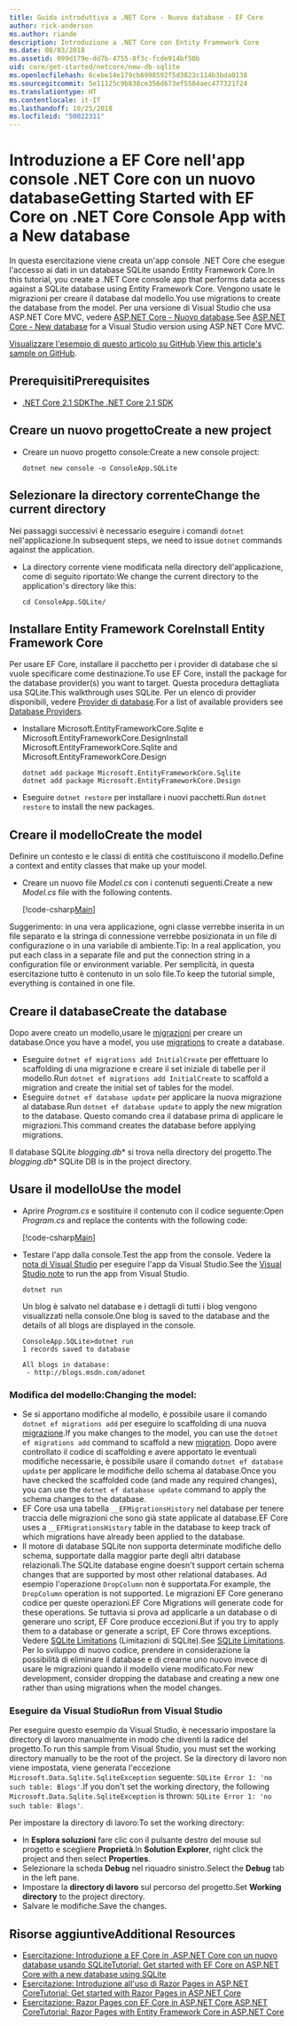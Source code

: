 ```yaml
---
title: Guida introduttiva a .NET Core - Nuovo database - EF Core
author: rick-anderson
ms.author: riande
description: Introduzione a .NET Core con Entity Framework Core
ms.date: 08/03/2018
ms.assetid: 099d179e-dd7b-4755-8f3c-fcde914bf50b
uid: core/get-started/netcore/new-db-sqlite
ms.openlocfilehash: 6cebe14e179cb6998592f5d3823c114b3bda0138
ms.sourcegitcommit: 5e11125c9b838ce356d673ef5504aec477321724
ms.translationtype: HT
ms.contentlocale: it-IT
ms.lasthandoff: 10/25/2018
ms.locfileid: "50022311"
---
```

# <a name="getting-started-with-ef-core-on-net-core-console-app-with-a-new-database"></a><span data-ttu-id="4c8df-103">Introduzione a EF Core nell'app console .NET Core con un nuovo database</span><span class="sxs-lookup"><span data-stu-id="4c8df-103">Getting Started with EF Core on .NET Core Console App with a New database</span></span>

<span data-ttu-id="4c8df-104">In questa esercitazione viene creata un'app console .NET Core che esegue l'accesso ai dati in un database SQLite usando Entity Framework Core.</span><span class="sxs-lookup"><span data-stu-id="4c8df-104">In this tutorial, you create a .NET Core console app that performs data access against a SQLite database using Entity Framework Core.</span></span> <span data-ttu-id="4c8df-105">Vengono usate le migrazioni per creare il database dal modello.</span><span class="sxs-lookup"><span data-stu-id="4c8df-105">You use migrations to create the database from the model.</span></span> <span data-ttu-id="4c8df-106">Per una versione di Visual Studio che usa ASP.NET Core MVC, vedere [ASP.NET Core - Nuovo database](xref:core/get-started/aspnetcore/new-db).</span><span class="sxs-lookup"><span data-stu-id="4c8df-106">See [ASP.NET Core - New database](xref:core/get-started/aspnetcore/new-db) for a Visual Studio version using ASP.NET Core MVC.</span></span>

<span data-ttu-id="4c8df-107">[Visualizzare l'esempio di questo articolo su GitHub](https://github.com/aspnet/EntityFramework.Docs/tree/master/samples/core/GetStarted/NetCore/ConsoleApp.SQLite).</span><span class="sxs-lookup"><span data-stu-id="4c8df-107">[View this article's sample on GitHub](https://github.com/aspnet/EntityFramework.Docs/tree/master/samples/core/GetStarted/NetCore/ConsoleApp.SQLite).</span></span>

## <a name="prerequisites"></a><span data-ttu-id="4c8df-108">Prerequisiti</span><span class="sxs-lookup"><span data-stu-id="4c8df-108">Prerequisites</span></span>

* [<span data-ttu-id="4c8df-109">.NET Core 2.1 SDK</span><span class="sxs-lookup"><span data-stu-id="4c8df-109">The .NET Core 2.1 SDK</span></span>](https://www.microsoft.com/net/core)

## <a name="create-a-new-project"></a><span data-ttu-id="4c8df-110">Creare un nuovo progetto</span><span class="sxs-lookup"><span data-stu-id="4c8df-110">Create a new project</span></span>

* <span data-ttu-id="4c8df-111">Creare un nuovo progetto console:</span><span class="sxs-lookup"><span data-stu-id="4c8df-111">Create a new console project:</span></span>

  ``` Console
  dotnet new console -o ConsoleApp.SQLite
  ```
## <a name="change-the-current-directory"></a><span data-ttu-id="4c8df-112">Selezionare la directory corrente</span><span class="sxs-lookup"><span data-stu-id="4c8df-112">Change the current directory</span></span>

<span data-ttu-id="4c8df-113">Nei passaggi successivi è necessario eseguire i comandi `dotnet` nell'applicazione.</span><span class="sxs-lookup"><span data-stu-id="4c8df-113">In subsequent steps, we need to issue `dotnet` commands against the application.</span></span>

* <span data-ttu-id="4c8df-114">La directory corrente viene modificata nella directory dell'applicazione, come di seguito riportato:</span><span class="sxs-lookup"><span data-stu-id="4c8df-114">We change the current directory to the application's directory like this:</span></span>

  ``` Console
  cd ConsoleApp.SQLite/
  ```
## <a name="install-entity-framework-core"></a><span data-ttu-id="4c8df-115">Installare Entity Framework Core</span><span class="sxs-lookup"><span data-stu-id="4c8df-115">Install Entity Framework Core</span></span>

<span data-ttu-id="4c8df-116">Per usare EF Core, installare il pacchetto per i provider di database che si vuole specificare come destinazione.</span><span class="sxs-lookup"><span data-stu-id="4c8df-116">To use EF Core, install the package for the database provider(s) you want to target.</span></span> <span data-ttu-id="4c8df-117">Questa procedura dettagliata usa SQLite.</span><span class="sxs-lookup"><span data-stu-id="4c8df-117">This walkthrough uses SQLite.</span></span> <span data-ttu-id="4c8df-118">Per un elenco di provider disponibili, vedere [Provider di database](../../providers/index.md).</span><span class="sxs-lookup"><span data-stu-id="4c8df-118">For a list of available providers see [Database Providers](../../providers/index.md).</span></span>

* <span data-ttu-id="4c8df-119">Installare Microsoft.EntityFrameworkCore.Sqlite e Microsoft.EntityFrameworkCore.Design</span><span class="sxs-lookup"><span data-stu-id="4c8df-119">Install Microsoft.EntityFrameworkCore.Sqlite and Microsoft.EntityFrameworkCore.Design</span></span>

  ```Console
  dotnet add package Microsoft.EntityFrameworkCore.Sqlite
  dotnet add package Microsoft.EntityFrameworkCore.Design
  ```

* <span data-ttu-id="4c8df-120">Eseguire `dotnet restore` per installare i nuovi pacchetti.</span><span class="sxs-lookup"><span data-stu-id="4c8df-120">Run `dotnet restore` to install the new packages.</span></span>

## <a name="create-the-model"></a><span data-ttu-id="4c8df-121">Creare il modello</span><span class="sxs-lookup"><span data-stu-id="4c8df-121">Create the model</span></span>

<span data-ttu-id="4c8df-122">Definire un contesto e le classi di entità che costituiscono il modello.</span><span class="sxs-lookup"><span data-stu-id="4c8df-122">Define a context and entity classes that make up your model.</span></span>

* <span data-ttu-id="4c8df-123">Creare un nuovo file *Model.cs* con i contenuti seguenti.</span><span class="sxs-lookup"><span data-stu-id="4c8df-123">Create a new *Model.cs* file with the following contents.</span></span>

  [!code-csharp[Main](../../../../samples/core/GetStarted/NetCore/ConsoleApp.SQLite/Model.cs)]

<span data-ttu-id="4c8df-124">Suggerimento: in una vera applicazione, ogni classe verrebbe inserita in un file separato e la stringa di connessione verrebbe posizionata in un file di configurazione o in una variabile di ambiente.</span><span class="sxs-lookup"><span data-stu-id="4c8df-124">Tip: In a real application, you put each class in a separate file and put the connection string in a configuration file or environment variable.</span></span> <span data-ttu-id="4c8df-125">Per semplicità, in questa esercitazione tutto è contenuto in un solo file.</span><span class="sxs-lookup"><span data-stu-id="4c8df-125">To keep the tutorial simple, everything is contained in one file.</span></span>

## <a name="create-the-database"></a><span data-ttu-id="4c8df-126">Creare il database</span><span class="sxs-lookup"><span data-stu-id="4c8df-126">Create the database</span></span>

<span data-ttu-id="4c8df-127">Dopo avere creato un modello,usare le [migrazioni](xref:core/managing-schemas/migrations/index) per creare un database.</span><span class="sxs-lookup"><span data-stu-id="4c8df-127">Once you have a model, you use [migrations](xref:core/managing-schemas/migrations/index) to create a database.</span></span>

* <span data-ttu-id="4c8df-128">Eseguire `dotnet ef migrations add InitialCreate` per effettuare lo scaffolding di una migrazione e creare il set iniziale di tabelle per il modello.</span><span class="sxs-lookup"><span data-stu-id="4c8df-128">Run `dotnet ef migrations add InitialCreate` to scaffold a migration and create the initial set of tables for the model.</span></span>
* <span data-ttu-id="4c8df-129">Eseguire `dotnet ef database update` per applicare la nuova migrazione al database.</span><span class="sxs-lookup"><span data-stu-id="4c8df-129">Run `dotnet ef database update` to apply the new migration to the database.</span></span> <span data-ttu-id="4c8df-130">Questo comando crea il database prima di applicare le migrazioni.</span><span class="sxs-lookup"><span data-stu-id="4c8df-130">This command creates the database before applying migrations.</span></span>

<span data-ttu-id="4c8df-131">Il database SQLite *blogging.db*\* si trova nella directory del progetto.</span><span class="sxs-lookup"><span data-stu-id="4c8df-131">The *blogging.db*\* SQLite DB is in the project directory.</span></span>

## <a name="use-the-model"></a><span data-ttu-id="4c8df-132">Usare il modello</span><span class="sxs-lookup"><span data-stu-id="4c8df-132">Use the model</span></span>

* <span data-ttu-id="4c8df-133">Aprire *Program.cs* e sostituire il contenuto con il codice seguente:</span><span class="sxs-lookup"><span data-stu-id="4c8df-133">Open *Program.cs* and replace the contents with the following code:</span></span>

  [!code-csharp[Main](../../../../samples/core/GetStarted/NetCore/ConsoleApp.SQLite/Program.cs)]

* <span data-ttu-id="4c8df-134">Testare l'app dalla console.</span><span class="sxs-lookup"><span data-stu-id="4c8df-134">Test the app from the console.</span></span> <span data-ttu-id="4c8df-135">Vedere la [nota di Visual Studio](#vs) per eseguire l'app da Visual Studio.</span><span class="sxs-lookup"><span data-stu-id="4c8df-135">See the [Visual Studio note](#vs) to run the app from Visual Studio.</span></span>

  `dotnet run`

  <span data-ttu-id="4c8df-136">Un blog è salvato nel database e i dettagli di tutti i blog vengono visualizzati nella console.</span><span class="sxs-lookup"><span data-stu-id="4c8df-136">One blog is saved to the database and the details of all blogs are displayed in the console.</span></span>

  ```Console
  ConsoleApp.SQLite>dotnet run
  1 records saved to database

  All blogs in database:
   - http://blogs.msdn.com/adonet
  ```

### <a name="changing-the-model"></a><span data-ttu-id="4c8df-137">Modifica del modello:</span><span class="sxs-lookup"><span data-stu-id="4c8df-137">Changing the model:</span></span>

- <span data-ttu-id="4c8df-138">Se si apportano modifiche al modello, è possibile usare il comando `dotnet ef migrations add` per eseguire lo scaffolding di una nuova [migrazione](xref:core/managing-schemas/migrations/index).</span><span class="sxs-lookup"><span data-stu-id="4c8df-138">If you make changes to the model, you can use the `dotnet ef migrations add` command to scaffold a new [migration](xref:core/managing-schemas/migrations/index).</span></span> <span data-ttu-id="4c8df-139">Dopo avere controllato il codice di scaffolding e avere apportato le eventuali modifiche necessarie, è possibile usare il comando `dotnet ef database update` per applicare le modifiche dello schema al database.</span><span class="sxs-lookup"><span data-stu-id="4c8df-139">Once you have checked the scaffolded code (and made any required changes), you can use the `dotnet ef database update` command to apply the schema changes to the database.</span></span>
- <span data-ttu-id="4c8df-140">EF Core usa una tabella `__EFMigrationsHistory` nel database per tenere traccia delle migrazioni che sono già state applicate al database.</span><span class="sxs-lookup"><span data-stu-id="4c8df-140">EF Core uses a `__EFMigrationsHistory` table in the database to keep track of which migrations have already been applied to the database.</span></span>
- <span data-ttu-id="4c8df-141">Il motore di database SQLite non supporta determinate modifiche dello schema, supportate dalla maggior parte degli altri database relazionali.</span><span class="sxs-lookup"><span data-stu-id="4c8df-141">The SQLite database engine doesn't support certain schema changes that are supported by most other relational databases.</span></span> <span data-ttu-id="4c8df-142">Ad esempio l'operazione `DropColumn` non è supportata.</span><span class="sxs-lookup"><span data-stu-id="4c8df-142">For example, the `DropColumn` operation is not supported.</span></span> <span data-ttu-id="4c8df-143">Le migrazioni EF Core generano codice per queste operazioni.</span><span class="sxs-lookup"><span data-stu-id="4c8df-143">EF Core Migrations will generate code for these operations.</span></span> <span data-ttu-id="4c8df-144">Se tuttavia si prova ad applicarle a un database o di generare uno script, EF Core produce eccezioni.</span><span class="sxs-lookup"><span data-stu-id="4c8df-144">But if you try to apply them to a database or generate a script, EF Core throws exceptions.</span></span> <span data-ttu-id="4c8df-145">Vedere [SQLite Limitations](../../providers/sqlite/limitations.md) (Limitazioni di SQLite).</span><span class="sxs-lookup"><span data-stu-id="4c8df-145">See [SQLite Limitations](../../providers/sqlite/limitations.md).</span></span> <span data-ttu-id="4c8df-146">Per lo sviluppo di nuovo codice, prendere in considerazione la possibilità di eliminare il database e di crearne uno nuovo invece di usare le migrazioni quando il modello viene modificato.</span><span class="sxs-lookup"><span data-stu-id="4c8df-146">For new development, consider dropping the database and creating a new one rather than using migrations when the model changes.</span></span>

<a name="vs"></a>
### <a name="run-from-visual-studio"></a><span data-ttu-id="4c8df-147">Eseguire da Visual Studio</span><span class="sxs-lookup"><span data-stu-id="4c8df-147">Run from Visual Studio</span></span>

<span data-ttu-id="4c8df-148">Per eseguire questo esempio da Visual Studio, è necessario impostare la directory di lavoro manualmente in modo che diventi la radice del progetto.</span><span class="sxs-lookup"><span data-stu-id="4c8df-148">To run this sample from Visual Studio, you must set the working directory manually to be the root of the project.</span></span> <span data-ttu-id="4c8df-149">Se la directory di lavoro non viene impostata, viene generata l'eccezione `Microsoft.Data.Sqlite.SqliteException` seguente: `SQLite Error 1: 'no such table: Blogs'`.</span><span class="sxs-lookup"><span data-stu-id="4c8df-149">If  you don't set the working directory, the following `Microsoft.Data.Sqlite.SqliteException` is thrown: `SQLite Error 1: 'no such table: Blogs'`.</span></span>

<span data-ttu-id="4c8df-150">Per impostare la directory di lavoro:</span><span class="sxs-lookup"><span data-stu-id="4c8df-150">To set the working directory:</span></span>

* <span data-ttu-id="4c8df-151">In **Esplora soluzioni** fare clic con il pulsante destro del mouse sul progetto e scegliere **Proprietà**.</span><span class="sxs-lookup"><span data-stu-id="4c8df-151">In **Solution Explorer**, right click the project and then select **Properties**.</span></span>
* <span data-ttu-id="4c8df-152">Selezionare la scheda **Debug** nel riquadro sinistro.</span><span class="sxs-lookup"><span data-stu-id="4c8df-152">Select the **Debug** tab in the left pane.</span></span>
* <span data-ttu-id="4c8df-153">Impostare la **directory di lavoro** sul percorso del progetto.</span><span class="sxs-lookup"><span data-stu-id="4c8df-153">Set **Working directory** to the project directory.</span></span>
* <span data-ttu-id="4c8df-154">Salvare le modifiche.</span><span class="sxs-lookup"><span data-stu-id="4c8df-154">Save the changes.</span></span>

## <a name="additional-resources"></a><span data-ttu-id="4c8df-155">Risorse aggiuntive</span><span class="sxs-lookup"><span data-stu-id="4c8df-155">Additional Resources</span></span>

* [<span data-ttu-id="4c8df-156">Esercitazione: Introduzione a EF Core in .ASP.NET Core con un nuovo database usando SQLite</span><span class="sxs-lookup"><span data-stu-id="4c8df-156">Tutorial: Get started with EF Core on ASP.NET Core with a new database using SQLite</span></span>](xref:core/get-started/aspnetcore/new-db)
* [<span data-ttu-id="4c8df-157">Esercitazione: Introduzione all'uso di Razor Pages in ASP.NET Core</span><span class="sxs-lookup"><span data-stu-id="4c8df-157">Tutorial: Get started with Razor Pages in ASP.NET Core</span></span>](https://docs.microsoft.com/aspnet/core/tutorials/razor-pages/razor-pages-start)
* [<span data-ttu-id="4c8df-158">Esercitazione: Razor Pages con EF Core in ASP.NET Core ASP.NET Core</span><span class="sxs-lookup"><span data-stu-id="4c8df-158">Tutorial: Razor Pages with Entity Framework Core in ASP.NET Core</span></span>](https://docs.microsoft.com/aspnet/core/data/ef-rp/intro)
